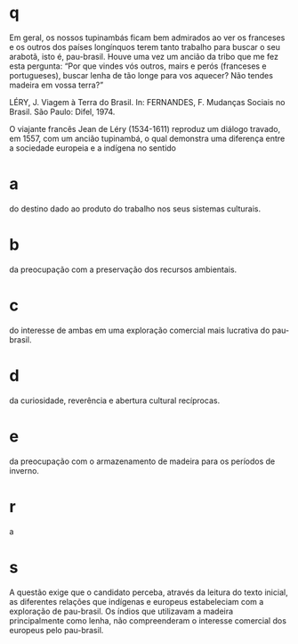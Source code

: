 # q
Em geral, os nossos tupinambás ficam bem admirados ao ver os franceses e os outros dos países longínquos terem tanto trabalho para buscar o seu arabotã, isto é, pau-brasil. Houve uma vez um ancião da tribo que me fez esta pergunta: “Por que vindes vós outros, mairs e perós (franceses e portugueses), buscar lenha de tão longe para vos aquecer? Não tendes madeira em vossa terra?”

LÉRY, J. Viagem à Terra do Brasil. In: FERNANDES, F. Mudanças Sociais no Brasil. São Paulo: Difel, 1974.

O viajante francês Jean de Léry (1534-1611) reproduz um diálogo travado, em 1557, com um ancião tupinambá, o qual demonstra uma diferença entre a sociedade europeia e a indígena no sentido

# a
do destino dado ao produto do trabalho nos seus sistemas culturais.

# b
da preocupação com a preservação dos recursos ambientais.

# c
do interesse de ambas em uma exploração comercial mais lucrativa do pau-brasil.

# d
da curiosidade, reverência e abertura cultural recíprocas.

# e
da preocupação com o armazenamento de madeira para os períodos de inverno.

# r
a

# s
A questão exige que o candidato perceba, através da leitura do texto inicial, as diferentes relações que indígenas e europeus estabeleciam com a exploração de pau-brasil. Os índios que utilizavam a madeira principalmente como lenha, não compreenderam o interesse comercial dos europeus pelo pau-brasil.
